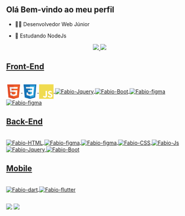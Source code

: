  ## Olá Bem-vindo ao meu perfil

  - 👨‍💻 Desenvolvedor Web Júnior 

  - 🎈 Estudando NodeJs
<div align="center">
  <a href="https://github.com/fabio-sudo-apt">
  <img height="170em" src="https://github-readme-stats.vercel.app/api?username=fabio-sudo-apt&show_icons=true&theme=dracula&include_all_commits=true&count_private=true"/>
  <img height="170em" src="https://github-readme-stats.vercel.app/api/top-langs/?username=fabio-sudo-apt&layout=compact&lshow_icons=true&theme=dracula"/>
</div>
  
## Front-End
<div style="display: inline_block"><br>
  <img align="center" alt="Fabio-HTML" height="40" width="40" src="https://raw.githubusercontent.com/devicons/devicon/master/icons/html5/html5-original.svg">
 
  <img align="center" alt="Fabio-CSS" height="40" width="40" src="https://raw.githubusercontent.com/devicons/devicon/master/icons/css3/css3-original.svg">
 
  <img align="center" alt="Fabio-Js" height="40" width="40" src="https://raw.githubusercontent.com/devicons/devicon/master/icons/javascript/javascript-plain.svg">
 
  <img align="center" alt="Fabio-Jquery"  height="40" width="40" src="https://cdn.jsdelivr.net/gh/devicons/devicon/icons/jquery/jquery-original.svg" />
 
  <img align="center" alt="Fabio-Boot"  height="40" width="40"  src="https://cdn.jsdelivr.net/gh/devicons/devicon/icons/bootstrap/bootstrap-plain-wordmark.svg" />
 
  <img align="center" alt="Fabio-figma"  height="40" width="40" src="https://cdn.jsdelivr.net/gh/devicons/devicon/icons/figma/figma-original.svg" />
 
  <img align="center" alt="Fabio-figma"  height="40" width="40" src="https://cdn.jsdelivr.net/gh/devicons/devicon/icons/git/git-original.svg" />
</div>
  
  ## Back-End
<div style="display: inline_block"><br>
  <img align="center" alt="Fabio-HTML" height="40" width="40" src="https://cdn.jsdelivr.net/gh/devicons/devicon/icons/nodejs/nodejs-plain.svg">
 
  <img align="center" alt="Fabio-figma"  height="40" width="40" src="https://cdn.jsdelivr.net/gh/devicons/devicon/icons/npm/npm-original-wordmark.svg" />
 
  <img align="center" alt="Fabio-figma"  height="40" width="40" src="https://cdn.jsdelivr.net/gh/devicons/devicon/icons/yarn/yarn-original-wordmark.svg"/>
 
  <img align="center" alt="Fabio-CSS" height="40" width="40" src="https://cdn.jsdelivr.net/gh/devicons/devicon/icons/express/express-original.svg">
 
  <img align="center" alt="Fabio-Js" height="40" width="40" src="https://cdn.jsdelivr.net/gh/devicons/devicon/icons/firebase/firebase-plain-wordmark.svg">
 
  <img align="center" alt="Fabio-Jquery"  height="40" width="40" src="https://cdn.jsdelivr.net/gh/devicons/devicon/icons/mongodb/mongodb-plain-wordmark.svg" />
 
  <img align="center" alt="Fabio-Boot"  height="40" width="40"  src="https://cdn.jsdelivr.net/gh/devicons/devicon/icons/mysql/mysql-original-wordmark.svg"/>
</div>
 
  ## Mobile
<div style="display: inline_block"><br>
  <img align="center" alt="Fabio-dart" height="40" width="40"  src="https://cdn.jsdelivr.net/gh/devicons/devicon/icons/dart/dart-original.svg" />
 
 <img  align="center" alt="Fabio-flutter" height="40" width="40" src="https://cdn.jsdelivr.net/gh/devicons/devicon/icons/flutter/flutter-original.svg" />
</div>
  
## 
<div>
 <div> 
  <a href = "mailto:fsfreita1190@gmail.com"><img src="https://img.shields.io/badge/-Gmail-%23333?style=for-the-badge&logo=gmail&logoColor=white" target="_blank"></a>
  <a href="https://www.linkedin.com/in/fábio-souza-b223601a3" target="_blank"><img src="https://img.shields.io/badge/-LinkedIn-%230077B5?style=for-the-badge&logo=linkedin&logoColor=white" target="_blank"></a> 
</div>
 

